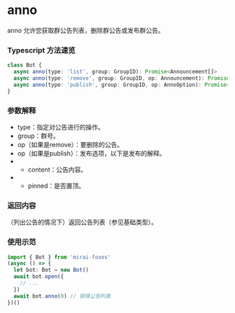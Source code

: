 # anno

anno 允许您获取群公告列表，删除群公告或发布群公告。

### Typescript 方法速览

```typescript
class Bot {
  async anno(type: 'list', group: GroupID): Promise<Announcement[]>
  async anno(type: 'remove', group: GroupID, op: Announcement): Promise<void>
  async anno(type: 'publish', group: GroupID, op: AnnoOption): Promise<void>
}
```

### 参数解释

- type：指定对公告进行的操作。
- group：群号。
- op（如果是remove）：要删除的公告。
- op（如果是publish）：发布选项，以下是发布的解释。
- - content：公告内容。
- - pinned：是否置顶。

### 返回内容

（列出公告的情况下）返回公告列表（参见基础类型）。

### 使用示范

```typescript
import { Bot } from 'mirai-foxes'
(async () => {
  let bot: Bot = new Bot()
  await bot.open({
    // ...
  })
  await bot.anno(0) // 获得公告列表
})()
```
